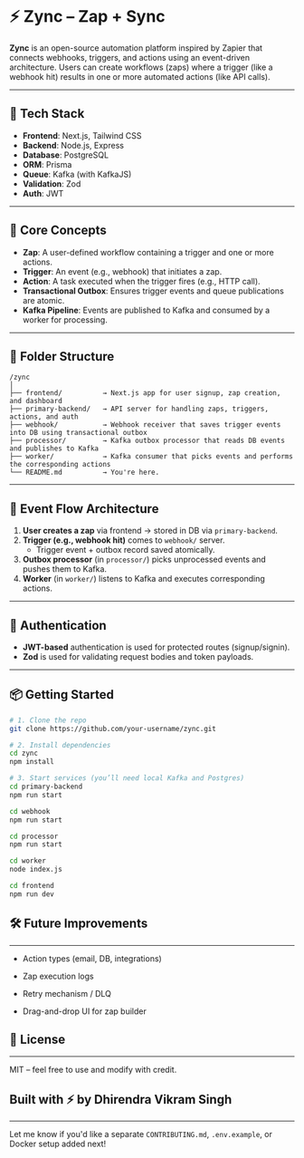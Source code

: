 # ⚡ Zync – Zap + Sync

**Zync** is an open-source automation platform inspired by Zapier that connects webhooks, triggers, and actions using an event-driven architecture. Users can create workflows (zaps) where a trigger (like a webhook hit) results in one or more automated actions (like API calls).

---

## 🚀 Tech Stack

- **Frontend**: Next.js, Tailwind CSS
- **Backend**: Node.js, Express
- **Database**: PostgreSQL
- **ORM**: Prisma
- **Queue**: Kafka (with KafkaJS)
- **Validation**: Zod
- **Auth**: JWT

---

## 🧠 Core Concepts

- **Zap**: A user-defined workflow containing a trigger and one or more actions.
- **Trigger**: An event (e.g., webhook) that initiates a zap.
- **Action**: A task executed when the trigger fires (e.g., HTTP call).
- **Transactional Outbox**: Ensures trigger events and queue publications are atomic.
- **Kafka Pipeline**: Events are published to Kafka and consumed by a worker for processing.

---

## 📁 Folder Structure

```
/zync
│
├── frontend/          → Next.js app for user signup, zap creation, and dashboard
├── primary-backend/   → API server for handling zaps, triggers, actions, and auth
├── webhook/           → Webhook receiver that saves trigger events into DB using transactional outbox
├── processor/         → Kafka outbox processor that reads DB events and publishes to Kafka
├── worker/            → Kafka consumer that picks events and performs the corresponding actions
└── README.md          → You're here.
```


---

## 🔄 Event Flow Architecture

1. **User creates a zap** via frontend → stored in DB via `primary-backend`.
2. **Trigger (e.g., webhook hit)** comes to `webhook/` server.
   - Trigger event + outbox record saved atomically.
3. **Outbox processor** (in `processor/`) picks unprocessed events and pushes them to Kafka.
4. **Worker** (in `worker/`) listens to Kafka and executes corresponding actions.

---

## 🔐 Authentication

- **JWT-based** authentication is used for protected routes (signup/signin).
- **Zod** is used for validating request bodies and token payloads.

---
## 📦 Getting Started

```bash
# 1. Clone the repo
git clone https://github.com/your-username/zync.git

# 2. Install dependencies
cd zync
npm install

# 3. Start services (you’ll need local Kafka and Postgres)
cd primary-backend
npm run start

cd webhook
npm run start

cd processor
npm run start

cd worker
node index.js

cd frontend
npm run dev
```

## 🛠️ Future Improvements
---

- Action types (email, DB, integrations)

- Zap execution logs

- Retry mechanism / DLQ

- Drag-and-drop UI for zap builder

## 📜 License
---
MIT – feel free to use and modify with credit.

## Built with ⚡ by Dhirendra Vikram Singh

---

Let me know if you'd like a separate `CONTRIBUTING.md`, `.env.example`, or Docker setup added next!
